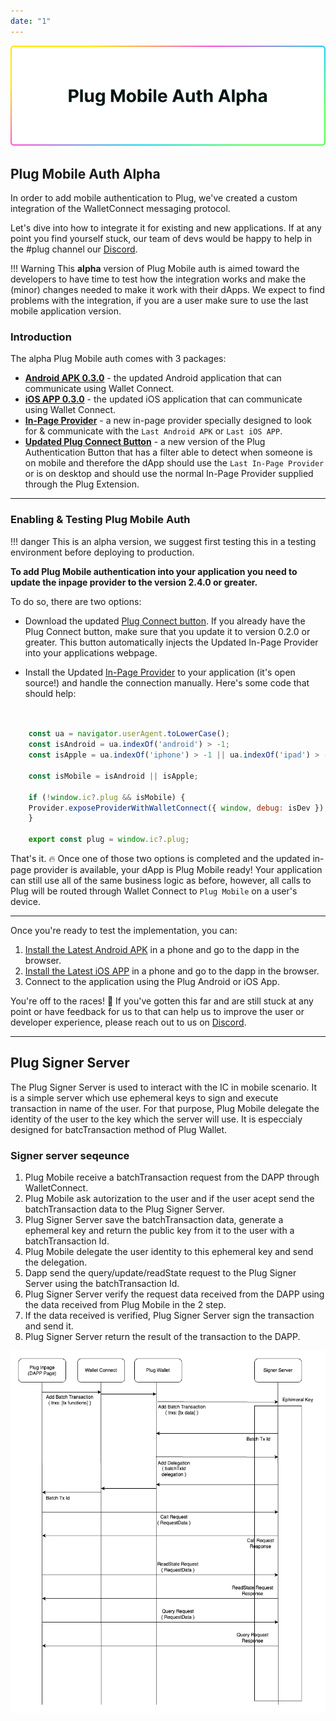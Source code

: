 ```yaml
---
date: "1"
---
```


![](imgs/plug-mobile-auth.png)

## Plug Mobile Auth Alpha

In order to add mobile authentication to Plug, we've created a custom integration of the WalletConnect messaging protocol. 

Let's dive into how to integrate it for existing and new applications. If at any point you find yourself stuck, our team of devs would be happy to help in the #plug channel our [Discord](https://discord.gg/yVEcEzmrgm).

!!! Warning
     This **alpha** version of Plug Mobile auth is aimed toward the developers to have time to test how the integration works and make the (minor) changes needed to make it work with their dApps. We expect to find problems with the integration, if you are a user make sure to use the last mobile application version.

### Introduction

The alpha Plug Mobile auth comes with 3 packages: 

- [**Android APK 0.3.0**](https://play.google.com/store/apps/details?id=co.psychedelic.plug) - the updated Android application that can communicate using Wallet Connect.
- [**iOS APP 0.3.0**](https://apps.apple.com/us/app/plug-crypto-wallet/id1599570197) - the updated iOS application that can communicate using Wallet Connect.
- [**In-Page Provider**](https://github.com/Psychedelic/plug-inpage-provider#readme) - a new in-page provider specially designed to look for & communicate with the `Last Android APK` or `Last iOS APP`.
- [**Updated Plug Connect Button**](../../build-an-app-examples/plug-button/) - a new version of the Plug Authentication Button that has a filter able to detect when someone is on mobile and therefore the dApp should use the `Last In-Page Provider` or is on desktop and should use the normal In-Page Provider supplied through the Plug Extension.

---

### Enabling & Testing Plug Mobile Auth

!!! danger 
    This is an alpha version, we suggest first testing this in a testing environment before deploying to production.

__To add Plug Mobile authentication into your application you need to update the inpage provider to the version 2.4.0 or greater.__

To do so, there are two options:

- Download the updated [Plug Connect button](https://github.com/Psychedelic/plug-connect#readme). If you already have the Plug Connect button, make sure that you update it to version 0.2.0 or greater. This button automatically injects the Updated In-Page Provider into your applications webpage.

- Install the Updated [In-Page Provider](https://github.com/Psychedelic/plug-inpage-provider/tree/feat/wallet-connect-rpc#readme) to your application (it's open source!) and handle the connection manually. Here's some code that should help:

```js


    const ua = navigator.userAgent.toLowerCase();
    const isAndroid = ua.indexOf('android') > -1;
    const isApple = ua.indexOf('iphone') > -1 || ua.indexOf('ipad') > -1;

    const isMobile = isAndroid || isApple;

    if (!window.ic?.plug && isMobile) {
    Provider.exposeProviderWithWalletConnect({ window, debug: isDev });
    }

    export const plug = window.ic?.plug;
```

That's it. 🔥 Once one of those two options is completed and the updated in-page provider is available, your dApp is Plug Mobile ready! Your application can still use all of the same business logic as before, however, all calls to Plug will be routed through Wallet Connect to `Plug Mobile` on a user's device.

---

Once you're ready to test the implementation, you can: 

1. [Install the Latest Android APK](https://play.google.com/store/apps/details?id=co.psychedelic.plug) in a phone and go to the dapp in the browser.
2. [Install the Latest iOS APP](https://apps.apple.com/us/app/plug-crypto-wallet/id1599570197) in a phone and go to the dapp in the browser.
3. Connect to the application using the Plug Android or iOS App.


You're off to the races! 🐎 If you've gotten this far and are still stuck at any point or have feedback for us to that can help us to improve the user or developer experience, please reach out to us on [Discord](https://discord.gg/yVEcEzmrgm).

---

## Plug Signer Server

The Plug Signer Server is used to interact with the IC in mobile scenario. It is a simple server which use ephemeral keys to sign and execute
transaction in name of the user. For that purpose, Plug Mobile delegate the identity of the user to the key which the server will use.
It is especcialy designed for batcTransaction method of Plug Wallet.

### Signer server seqeunce

1. Plug Mobile receive a batchTransaction request from the DAPP through WalletConnect.
2. Plug Mobile ask autorization to the user and if the user acept send the batchTransaction data to the Plug Signer Server.
3. Plug Signer Server save the batchTransaction data, generate a ephemeral key and return the public key from it to the user with a batchTransaction Id.
4. Plug Mobile delegate the user identity to this ephemeral key and send the delegation.
5. Dapp send the query/update/readState request to the Plug Signer Server using the batchTransaction Id.
6. Plug Signer Server verify the request data received from the DAPP using the data received from Plug Mobile in the 2 step.
7. If the data received is verified, Plug Signer Server sign the transaction and send it.
8. Plug Signer Server return the result of the transaction to the DAPP.

![](imgs/signer-server.png)